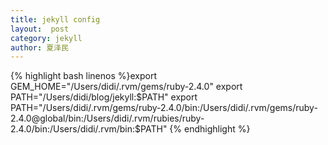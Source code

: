 ```yaml
---
title: jekyll config
layout:  post
category: jekyll
author: 夏泽民
---
```


{% highlight bash linenos %}export GEM_HOME="/Users/didi/.rvm/gems/ruby-2.4.0"
export PATH="/Users/didi/blog/jekyll:$PATH"
export PATH="/Users/didi/.rvm/gems/ruby-2.4.0/bin:/Users/didi/.rvm/gems/ruby-2.4.0@global/bin:/Users/didi/.rvm/rubies/ruby-2.4.0/bin:/Users/didi/.rvm/bin:$PATH"
{% endhighlight %}
